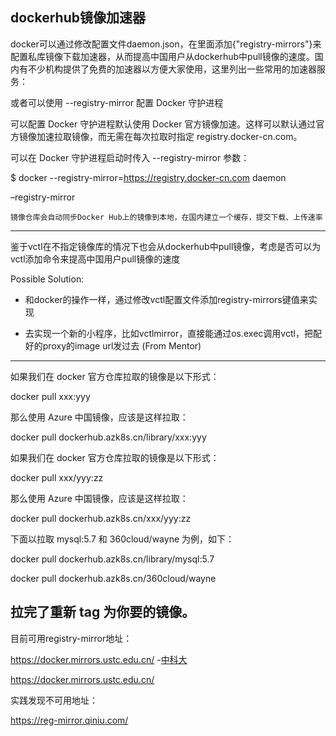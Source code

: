 ## dockerhub镜像加速器

docker可以通过修改配置文件daemon.json，在里面添加{"registry-mirrors"}来配置私库镜像下载加速器，从而提高中国用户从dockerhub中pull镜像的速度。国内有不少机构提供了免费的加速器以方便大家使用，这里列出一些常用的加速器服务：

或者可以使用 --registry-mirror 配置 Docker 守护进程

可以配置 Docker 守护进程默认使用 Docker 官方镜像加速。这样可以默认通过官方镜像加速拉取镜像，而无需在每次拉取时指定 registry.docker-cn.com。

可以在 Docker 守护进程启动时传入 --registry-mirror 参数：

$ docker --registry-mirror=https://registry.docker-cn.com daemon


–registry-mirror

    镜像仓库会自动同步Docker Hub上的镜像到本地，在国内建立一个缓存，提交下载、上传速率

--------------

鉴于vctl在不指定镜像库的情况下也会从dockerhub中pull镜像，考虑是否可以为vctl添加命令来提高中国用户pull镜像的速度

Possible Solution:

- 和docker的操作一样，通过修改vctl配置文件添加registry-mirrors键值来实现

- 去实现一个新的小程序，比如vctlmirror，直接能通过os.exec调用vctl，把配好的proxy的image url发过去 (From Mentor)

----------------

如果我们在 docker 官方仓库拉取的镜像是以下形式：

docker pull xxx:yyy

那么使用 Azure 中国镜像，应该是这样拉取：

docker pull dockerhub.azk8s.cn/library/xxx:yyy

如果我们在 docker 官方仓库拉取的镜像是以下形式：

docker pull xxx/yyy:zz

那么使用 Azure 中国镜像，应该是这样拉取：

docker pull dockerhub.azk8s.cn/xxx/yyy:zz

下面以拉取 mysql:5.7 和 360cloud/wayne 为例，如下：

docker pull dockerhub.azk8s.cn/library/mysql:5.7

docker pull dockerhub.azk8s.cn/360cloud/wayne


拉完了重新 tag 为你要的镜像。
---------------

目前可用registry-mirror地址：

https://docker.mirrors.ustc.edu.cn/ -[中科大](https://mirrors.ustc.edu.cn/help/dockerhub.html)

https://docker.mirrors.ustc.edu.cn/

实践发现不可用地址：

https://reg-mirror.qiniu.com/



